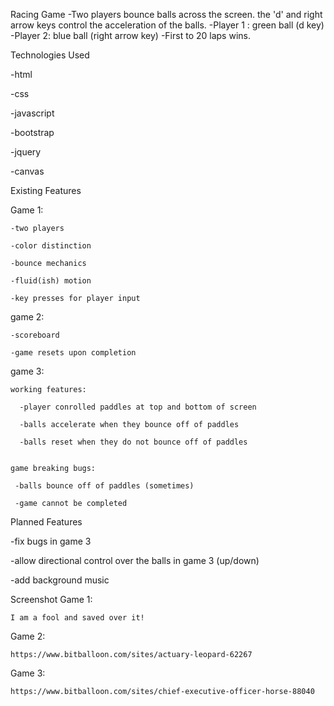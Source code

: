 Racing Game
  -Two players bounce balls across the screen.  the 'd' and right arrow keys control the acceleration of the balls.
  -Player 1 : green ball (d key)
  -Player 2: blue ball (right arrow key)
  -First to 20 laps wins.

Technologies Used

  -html

  -css

  -javascript

  -bootstrap

  -jquery

  -canvas


Existing Features

  Game 1:

    -two players

    -color distinction

    -bounce mechanics

    -fluid(ish) motion

    -key presses for player input


  game 2:

    -scoreboard

    -game resets upon completion


  game 3:

    working features:
  
      -player conrolled paddles at top and bottom of screen
  
      -balls accelerate when they bounce off of paddles
  
      -balls reset when they do not bounce off of paddles
  
  
    game breaking bugs:
  
     -balls bounce off of paddles (sometimes)
  
     -game cannot be completed 
  



Planned Features

  -fix bugs in game 3

  -allow directional control over the balls in game 3 (up/down)

  -add background music



Screenshot
  Game 1: 

    I am a fool and saved over it!

  Game 2: 

    https://www.bitballoon.com/sites/actuary-leopard-62267

  Game 3:

    https://www.bitballoon.com/sites/chief-executive-officer-horse-88040

